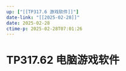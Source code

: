 ```yaml
---
up: ["[[TP317.6 游戏软件]]"]
date-link: "[[2025-02-28]]"
date: 2025-02-28
ctime-p: 2025-02-28T07:01:26
---
```


# TP317.62 电脑游戏软件

